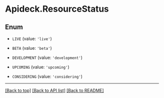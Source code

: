 # Apideck.ResourceStatus

## Enum


* `LIVE` (value: `'live'`)

* `BETA` (value: `'beta'`)

* `DEVELOPMENT` (value: `'development'`)

* `UPCOMING` (value: `'upcoming'`)

* `CONSIDERING` (value: `'considering'`)


---

[[Back to top]](#) [[Back to API list]](../../../../README.md#documentation-for-api-endpoints) [[Back to README]](../../../../README.md)



